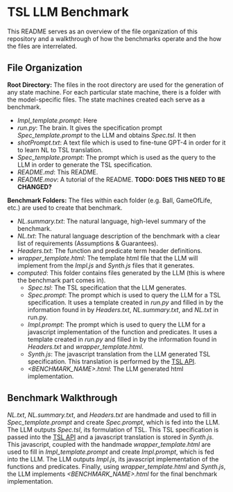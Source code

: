 # TSL LLM Benchmark
This README serves as an overview of the file organization of this repository and a walkthrough of how the benchmarks operate and the how the files are interrelated.


## File Organization
**Root Directory:** The files in the root directory are used for the generation of any state machine. For each particular state machine, there is a folder with the model-specific files. The state machines created each serve as a benchmark.
- *Impl_template.prompt*: Here
- *run.py*: The brain. It gives the specification prompt *Spec_template.prompt* to the LLM and obtains *Spec.tsl*. It then 
- *shotPrompt.txt*: A text file which is used to fine-tune GPT-4 in order for it to learn NL to TSL translation.
- *Spec_template.prompt*: The prompt which is used as the query to the LLM in order to generate the TSL specification.
- *README.md*: This README.
- *README.mov*: A tutorial of the README. **TODO: DOES THIS NEED TO BE CHANGED?**

**Benchmark Folders:** The files within each folder (e.g. Ball, GameOfLife, etc.) are used to create that benchmark.
- *NL.summary.txt*: The natural language, high-level summary of the benchmark.
- *NL.txt*: The natural language description of the benchmark with a clear list of requirements (Assumptions & Guarantees).
- *Headers.txt*: The function and predicate term header definitions.
- *wrapper_template.html*: The template html file that the LLM will implement from the *Impl.js* and *Synth.js* files that it generates.
- *computed*: This folder contains files generated by the LLM (this is where the benchmark part comes in).
    - *Spec.tsl*: The TSL specification that the LLM generates.
    - *Spec.prompt*: The prompt which is used to query the LLM for a TSL specification. It uses a template created in *run.py* and filled in by the information found in by *Headers.txt*, *NL.summary.txt*, and *NL.txt* in run.py.
    - *Impl.prompt*: The prompt which is used to query the LLM for a javascript implementation of the function and predicates. It uses a template created in *run.py* and filled in by the information found in *Headers.txt* and *wrapper_template.html*.
    - *Synth.js*: The javascript translation from the LLM generated TSL specification. This translation is performed by the [TSL API](https://barnard-pl-labs.github.io/tsl-api/).
    - *<BENCHMARK_NAME>.html*: The LLM generated html implementation.


## Benchmark Walkthrough
*NL.txt*, *NL.summary.txt*, and *Headers.txt* are handmade and used to fill in *Spec_template.prompt* and create *Spec.prompt*, which is fed into the LLM. The LLM outputs *Spec.tsl*, its formulation of TSL. This TSL specification is passed into the [TSL API](https://barnard-pl-labs.github.io/tsl-api/) and a javascript translation is stored in *Synth.js*. This javascript, coupled with the handmade *wrapper_template.html* are used to fill in *Impl_template.prompt* and create *Impl.prompt*, which is fed into the LLM. The LLM outputs *Impl.js*, its javascript implementation of the functions and predicates. Finally, using *wrapper_template.html* and *Synth.js*, the LLM implements *<BENCHMARK_NAME>.html* for the final benchmark implementation.